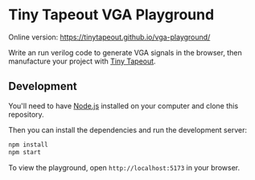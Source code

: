 # Tiny Tapeout VGA Playground

Online version: https://tinytapeout.github.io/vga-playground/

Write an run verilog code to generate VGA signals in the browser, then manufacture your project with [Tiny Tapeout](https://tinytapeout.com/).

## Development

You'll need to have [Node.js](https://nodejs.org) installed on your computer and clone this repository.

Then you can install the dependencies and run the development server:

```bash
npm install
npm start
```

To view the playground, open `http://localhost:5173` in your browser.
